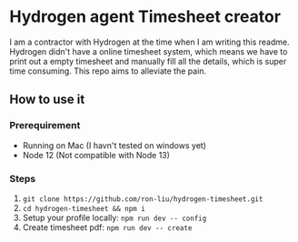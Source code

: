 # Hydrogen agent Timesheet creator

I am a contractor with Hydrogen at the time when I am writing this readme. 
Hydrogen didn't have a online timesheet system, which means we have to print out a empty timesheet and manually fill all the details,  which is super time consuming. 
This repo aims to alleviate the pain. 

## How to use it

### Prerequirement
* Running on Mac (I havn't tested on windows yet)
* Node 12 (Not compatible with Node 13)

### Steps
1. `git clone https://github.com/ron-liu/hydrogen-timesheet.git`
2. `cd hydrogen-timesheet && npm i`
3. Setup your profile locally: `npm run dev -- config` 
4. Create timesheet pdf: `npm run dev -- create`
